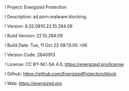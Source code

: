 ! Project: Energized Protection

! Description: ad.porn.malware blocking.

! Version: 6.32.0810.22.10.284.09

! Build Version: 22.10.284.09

! Build Date: Tue, 11 Oct 22 09:13:05 +06

! Version Code: 2840913

! License: CC BY-NC-SA 4.0, https://energized.pro/license

! Github: https://github.com/EnergizedProtection/block

! Web: https://energized.pro
